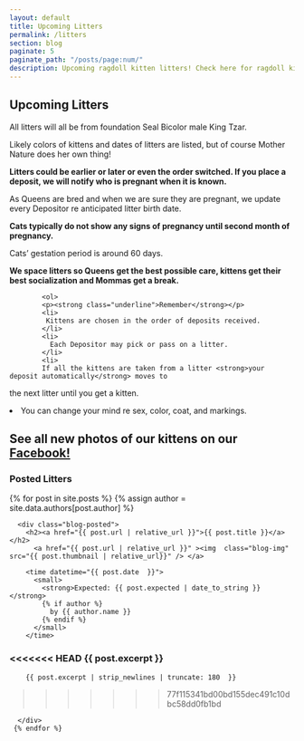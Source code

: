 ```yaml
---
layout: default
title: Upcoming Litters
permalink: /litters
section: blog
paginate: 5
paginate_path: "/posts/page:num/"
description: Upcoming ragdoll kitten litters! Check here for ragdoll kittens for sale.
---
```


<section id="upcoming">
<div class="container-text">
<h1 class="header-2">Upcoming Litters</h1>
<p>All litters will all be from foundation Seal Bicolor male King Tzar.</p>
<p>Likely colors of kittens and dates of litters are listed, but of course
Mother Nature does her own thing!</p>
<p><strong>Litters could be earlier or later or even the order switched. If
you place a deposit, we will notify who is pregnant when it is
known.</strong></p>
          <p>
           As Queens are bred and when we are sure they are pregnant, we
update every Depositor re anticipated litter birth date.
          </p>
<p><strong>Cats typically do not show any signs of pregnancy until second
month of pregnancy.</strong></p>
          <p>
           Cats’ gestation period is around 60 days.
          </p>
<p><strong>We space litters so Queens get the best possible care, kittens
get their best socialization and Mommas get a break.</strong></p>
      
            <ol>
            <p><strong class="underline">Remember</strong></p>
            <li>
             Kittens are chosen in the order of deposits received.
            </li>
            <li>
              Each Depositor may pick or pass on a litter.
            </li>
            <li>
            If all the kittens are taken from a litter <strong>your deposit automatically</strong> moves to
the next litter <span class="underline">until you get a kitten.</span>
            </li>
            <li>
              You can change your mind re sex, color, coat, and markings.
            </li>
          </ol>
          <h2>See all new photos of our kittens on our 
          <a href="https://www.facebook.com/Azure-Sky-Ragdolls-2203345016408284/" target="_blank" class="nav-link icoFacebook" title="Facebook"><span class="underline">Facebook!</span></a> </h2>
        <section>
<h1 class="header-2">Posted Litters</h1>

  <div class="posted">
    {% for post in site.posts %}
    {% assign author = site.data.authors[post.author] %}
      
      <div class="blog-posted">
        <h2><a href="{{ post.url | relative_url }}">{{ post.title }}</a></h2>
          <a href="{{ post.url | relative_url }}" ><img  class="blog-img" src="{{ post.thumbnail | relative_url}}" /> </a>
        
        <time datetime="{{ post.date  }}">
          <small>
            <strong>Expected: {{ post.expected | date_to_string }}</strong>
            {% if author %}
              by {{ author.name }}
            {% endif %}
          </small>
        </time>
<<<<<<< HEAD
        {{ post.excerpt }}
=======
        {{ post.excerpt | strip_newlines | truncate: 180  }}
>>>>>>> 77f115341bd00bd155dec491c10dbc58dd0fb1bd
     
      </div>
     {% endfor %}
  </div>
</section>
